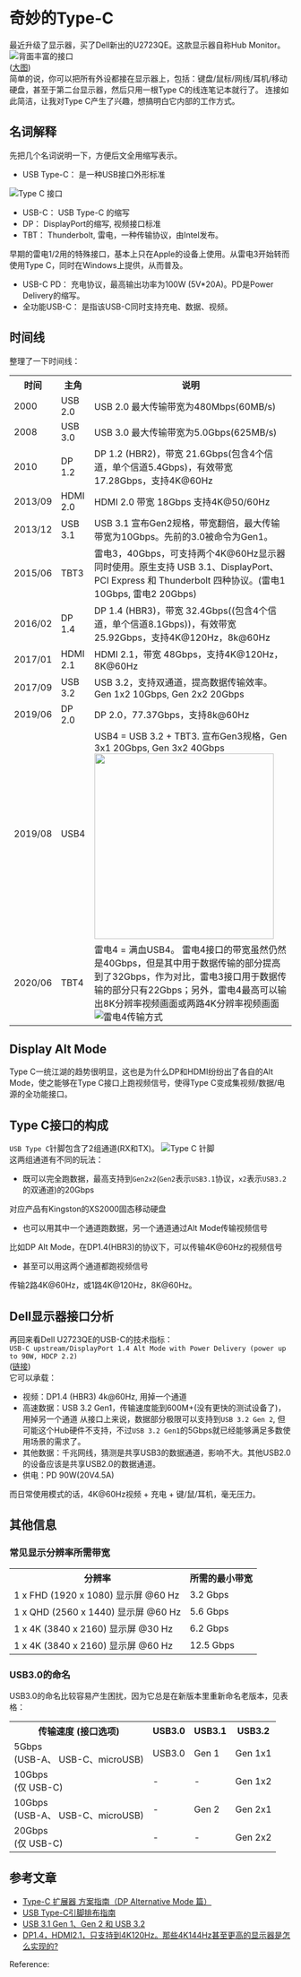 # 奇妙的Type-C

最近升级了显示器，买了Dell新出的U2723QE。这款显示器自称Hub Monitor。  
![背面丰富的接口](https://cdn.jsdelivr.net/gh/neulionweb/neulionweb.github.io@master/assets/images/2022/02/27/u2723qe.png)  
([大图](https://i.dell.com/is/image/DellContent/content/dam/ss2/product-images/dell-client-products/peripherals/monitors/u-series/u2723qe/media-gallery/monitor-u2723qe-gallery-5.psd?fmt=pjpg&amp;pscan=auto&amp;scl=1&amp;wid=4451&amp;hei=1500&amp;qlt=100,0&amp;resMode=sharp2))  
简单的说，你可以把所有外设都接在显示器上，包括：键盘/鼠标/网线/耳机/移动硬盘，甚至于第二台显示器，然后只用一根Type C的线连笔记本就行了。
连接如此简洁，让我对Type C产生了兴趣，想搞明白它内部的工作方式。

## 名词解释

先把几个名词说明一下，方便后文全用缩写表示。

-   USB Type-C： 是一种USB接口外形标准

![Type C 接口](https://cdn.jsdelivr.net/gh/neulionweb/neulionweb.github.io@master/assets/images/2022/02/27/type-c.jpeg)

-   USB-C： USB Type-C 的缩写
-   DP： DisplayPort的缩写, 视频接口标准
-   TBT： Thunderbolt, 雷电，一种传输协议，由Intel发布。

早期的雷电1/2用的特殊接口，基本上只在Apple的设备上使用。从雷电3开始转而使用Type C，同时在Windows上提供，从而普及。

-   USB-C PD： 充电协议，最高输出功率为100W (5V*20A)。PD是Power Delivery的缩写。
-   全功能USB-C： 是指该USB-C同时支持充电、数据、视频。

## 时间线

整理了一下时间线：

<table>
<tr class="header">
<th>时间</th>
<th>主角</th>
<th>说明</th>
</tr>
<tr class="odd">
<td>2000</td>
<td>USB 2.0</td>
<td>USB 2.0 最大传输带宽为480Mbps(60MB/s)</td>
</tr>
<tr class="even">
<td>2008</td>
<td>USB 3.0</td>
<td>USB 3.0 最大传输带宽为5.0Gbps(625MB/s)</td>
</tr>
<tr class="odd">
<td>2010</td>
<td>DP 1.2</td>
<td>DP 1.2 (HBR2)，带宽 21.6Gbps(包含4个信道，单个信道5.4Gbps)，有效带宽17.28Gbps，支持4K@60Hz</td>
</tr>
<tr class="even">
<td>2013/09</td>
<td>HDMI 2.0</td>
<td>HDMI 2.0 带宽 18Gbps 支持4K@50/60Hz</td>
</tr>
<tr class="odd">
<td>2013/12</td>
<td>USB 3.1</td>
<td>USB 3.1 宣布Gen2规格，带宽翻倍，最大传输带宽为10Gbps。先前的3.0被命令为Gen1。</td>
</tr>
<tr class="even">
<td>2015/06</td>
<td>TBT3</td>
<td>雷电3，40Gbps，可支持两个4K@60Hz显示器同时使用。原生支持 USB 3.1、DisplayPort、PCI Express 和 Thunderbolt 四种协议。(雷电1 10Gbps, 雷电2 20Gbps)</td>
</tr>
<tr class="odd">
<td>2016/02</td>
<td>DP 1.4</td>
<td>DP 1.4 (HBR3)，带宽 32.4Gbps((包含4个信道，单个信道8.1Gbps))，有效带宽25.92Gbps，支持4K@120Hz，8k@60Hz</td>
</tr>
<tr class="even">
<td>2017/01</td>
<td>HDMI 2.1</td>
<td>HDMI 2.1，带宽 48Gbps，支持4K@120Hz，8K@60Hz</td>
</tr>
<tr class="odd">
<td>2017/09</td>
<td>USB 3.2</td>
<td>USB 3.2，支持双通道，提高数据传输效率。Gen 1x2 10Gbps, Gen 2x2 20Gbps</td>
</tr>
<tr class="even">
<td>2019/06</td>
<td>DP 2.0</td>
<td>DP 2.0，77.37Gbps，支持8k@60Hz</td>
</tr>
<tr class="odd">
<td>2019/08</td>
<td>USB4</td>
<td>USB4 = USB 3.2 + TBT3. 宣布Gen3规格，Gen 3x1 20Gbps, Gen 3x2 40Gbps<br/><img src="https://cdn.jsdelivr.net/gh/neulionweb/neulionweb.github.io@master/assets/images/2022/02/27/usb4.jpeg" width="320" height="331"></td>
</tr>
<tr class="even">
<td>2020/06</td>
<td>TBT4</td>
<td>雷电4 = 满血USB4。 雷电4接口的带宽虽然仍然是40Gbps，但是其中用于数据传输的部分提高到了32Gbps，作为对比，雷电3接口用于数据传输的部分只有22Gbps；另外，雷电4最高可以输出8K分辨率视频画面或两路4K分辨率视频画面<br/><img src="https://cdn.jsdelivr.net/gh/neulionweb/neulionweb.github.io@master/assets/images/2022/02/27/tbt4.jpeg" alt="雷电4传输方式" /></td>
</tr>
</table>

## Display Alt Mode

Type C一统江湖的趋势很明显，这也是为什么DP和HDMI纷纷出了各自的Alt Mode，使之能够在Type C接口上跑视频信号，使得Type C变成集视频/数据/电源的全功能接口。

## Type C接口的构成

`USB Type C`针脚包含了2组通道(RX和TX)。
![Type C 针脚](https://cdn.jsdelivr.net/gh/neulionweb/neulionweb.github.io@master/assets/images/2022/02/27/type-c-pin.jpeg)  
这两组通道有不同的玩法：

-   既可以完全跑数据，最高支持到`Gen2x2`(`Gen2`表示`USB3.1`协议，`x2`表示`USB3.2`的双通道)的20Gbps

对应产品有Kingston的XS2000固态移动硬盘

-   也可以用其中一个通道跑数据，另一个通道通过Alt Mode传输视频信号

比如DP Alt Mode，在DP1.4(HBR3)的协议下，可以传输4K@60Hz的视频信号

-   甚至可以用这两个通道都跑视频信号

传输2路4K@60Hz，或1路4K@120Hz，8K@60Hz。

## Dell显示器接口分析

再回来看Dell U2723QE的USB-C的技术指标：  
`USB-C upstream/DisplayPort 1.4 Alt Mode with Power Delivery (power up to 90W, HDCP 2.2)`  
([链接](https://www.dell.com/en-hk/shop/dell-ultrasharp-27-4k-usb-c-hub-monitor-u2723qe/apd/210-bdzm/monitors-monitor-accessories#techspecs_section))  
它可以承载：

-   视频：DP1.4 (HBR3) 4k@60Hz, 用掉一个通道
-   高速数据：USB 3.2 Gen1，传输速度能到600M+(没有更快的测试设备了)，用掉另一个通道
    从接口上来说，数据部分极限可以支持到`USB 3.2 Gen 2`, 但可能这个Hub硬件不支持，不过`USB 3.2 Gen1`的5Gbps就已经能够满足多数使用场景的需求了。
-   其他数据：千兆网线，猜测是共享USB3的数据通道，影响不大。其他USB2.0的设备应该是共享USB2.0的数据通道。
-   供电：PD 90W(20V4.5A)

而日常使用模式的话，4K@60Hz视频 + 充电 + 键/鼠/耳机，毫无压力。

## 其他信息

### 常见显示分辨率所需带宽

<table>
<tr class="header">
<th>分辨率</th>
<th>所需的最小带宽</th>
</tr>
<tr class="odd">
<td>1 x FHD (1920 x 1080) 显示屏 <span class="citation" data-cites="60">@60</span> Hz</td>
<td>3.2 Gbps</td>
</tr>
<tr class="even">
<td>1 x QHD (2560 x 1440) 显示屏 <span class="citation" data-cites="60">@60</span> Hz</td>
<td>5.6 Gbps</td>
</tr>
<tr class="odd">
<td>1 x 4K (3840 x 2160) 显示屏 <span class="citation" data-cites="30">@30</span> Hz</td>
<td>6.2 Gbps</td>
</tr>
<tr class="even">
<td>1 x 4K (3840 x 2160) 显示屏 <span class="citation" data-cites="60">@60</span> Hz</td>
<td>12.5 Gbps</td>
</tr>
</table>

### USB3.0的命名

USB3.0的命名比较容易产生困扰，因为它总是在新版本里重新命名老版本，见表格：

<table>
<tr class="header">
<th>传输速度 (接口选项)</th>
<th>USB3.0</th>
<th>USB3.1</th>
<th>USB3.2</th>
</tr>
<tr class="odd">
<td>5Gbps<br/>(USB-A、 USB-C、microUSB)</td>
<td>USB3.0</td>
<td>Gen 1</td>
<td>Gen 1x1</td>
</tr>
<tr class="even">
<td>10Gbps<br/>(仅 USB-C)</td>
<td>-</td>
<td>-</td>
<td>Gen 1x2</td>
</tr>
<tr class="odd">
<td>10Gbps<br/>(USB-A、 USB-C、microUSB)</td>
<td>-</td>
<td>Gen 2</td>
<td>Gen 2x1</td>
</tr>
<tr class="even">
<td>20Gbps<br/>(仅 USB-C)</td>
<td>-</td>
<td>-</td>
<td>Gen 2x2</td>
</tr>
</table>

## 参考文章

-   [Type-C 扩展器 方案指南（DP Alternative Mode 篇）](https://zhuanlan.zhihu.com/p/342165494)
-   [USB Type-C引脚排布指南](https://www.yiboard.com/thread-1035-1-1.html)
-   [USB 3.1 Gen 1、Gen 2 和 USB 3.2](https://www.kingston.com.cn/cn/usb-flash-drives/usb-30)
-   [DP1.4，HDMI2.1，只支持到4K120Hz。那些4K144Hz甚至更高的显示器是怎么实现的?](https://www.zhihu.com/question/322584797/answer/2097419186)



Reference:

